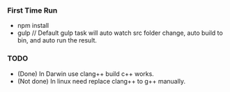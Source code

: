 ### First Time Run
* npm install
* gulp // Default gulp task will auto watch src folder change, auto build to bin, and auto run the result.

### TODO
* (Done) In Darwin use clang++ build c++ works.
* (Not done) In linux need replace clang++ to g++ manually.
